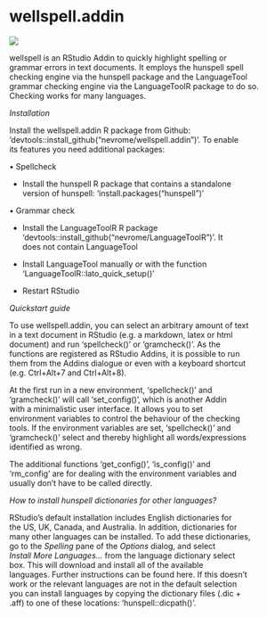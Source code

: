 
<!-- README.md is generated from README.Rmd. Please edit that file -->

# wellspell.addin

![](https://github.com/nevrome/wellspell.addin/raw/master/inst/gif/mastake.gif)

wellspell is an RStudio Addin to quickly highlight spelling or  
grammar errors in text documents. It employs the hunspell spell  
checking engine via the hunspell package and the LanguageTool  
grammar checking engine via the LanguageToolR package to do so.  
Checking works for many languages.

*Installation*

Install the wellspell.addin R package from Github:  
‘devtools::install\_github(“nevrome/wellspell.addin”)’. To enable  
its features you need additional packages:

• Spellcheck

  - Install the hunspell R package that contains a standalone  
    version of hunspell: ‘install.packages(“hunspell”)’

• Grammar check

  - Install the LanguageToolR R package  
    ‘devtools::install\_github(“nevrome/LanguageToolR”)’. It  
    does not contain LanguageTool

  - Install LanguageTool manually or with the function  
    ‘LanguageToolR::lato\_quick\_setup()’

  - Restart RStudio

*Quickstart guide*

To use wellspell.addin, you can select an arbitrary amount of text  
in a text document in RStudio (e.g. a markdown, latex or html  
document) and run ‘spellcheck()’ or ‘gramcheck()’. As the  
functions are registered as RStudio Addins, it is possible to run  
them from the Addins dialogue or even with a keyboard shortcut  
(e.g. Ctrl+Alt+7 and Ctrl+Alt+8).

At the first run in a new environment, ‘spellcheck()’ and  
‘gramcheck()’ will call ‘set\_config()’, which is another Addin  
with a minimalistic user interface. It allows you to set  
environment variables to control the behaviour of the checking  
tools. If the environment variables are set, ‘spellcheck()’ and  
‘gramcheck()’ select and thereby highlight all words/expressions  
identified as wrong.

The additional functions ‘get\_config()’, ‘is\_config()’ and  
‘rm\_config’ are for dealing with the environment variables and  
usually don’t have to be called directly.

*How to install hunspell dictionaries for other languages?*

RStudio’s default installation includes English dictionaries for  
the US, UK, Canada, and Australia. In addition, dictionaries for  
many other languages can be installed. To add these dictionaries,  
go to the *Spelling* pane of the *Options* dialog, and select  
*Install More Languages…* from the language dictionary select  
box. This will download and install all of the available  
languages. Further instructions can be found here. If this doesn’t  
work or the relevant languages are not in the default selection  
you can install languages by copying the dictionary files (.dic +  
.aff) to one of these locations: ‘hunspell::dicpath()’.
